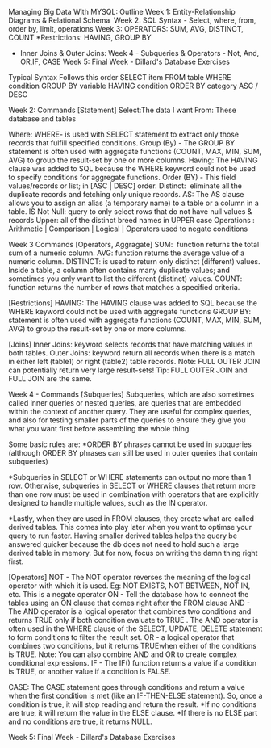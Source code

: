 Managing Big Data With MYSQL: Outline
Week 1: Entity-Relationship Diagrams & Relational Schema 
Week 2: SQL Syntax - Select, where, from, order by, limit, operations
Week 3: OPERATORS: SUM, AVG, DISTINCT, COUNT
*Restrictions: HAVING, GROUP BY
* Inner Joins & Outer Joins:
Week 4 - Subqueries & Operators - Not, And, OR,IF, CASE
Week 5: Final Week - Dillard's Database Exercises

Typical Syntax Follows this order
SELECT item
FROM table
WHERE condition
GROUP BY variable
HAVING condition
ORDER BY category ASC / DESC

Week 2: Commands
[Statement]
Select:The data I want
From: These database and tables

Where: WHERE- is used with SELECT statement to extract only those records that fulfill specified conditions.
Group (By) - The GROUP BY statement is often used with aggregate functions (COUNT, MAX, MIN, SUM, AVG) to group the result-set by one or more columns.
Having: The HAVING clause was added to SQL because the WHERE keyword could not be used to specify conditions for aggregate functions.
Order (BY) - This field values/records or list; in [ASC | DESC] order.
Distinct:  eliminate all the duplicate records and fetching only unique records.
AS: The AS clause allows you to assign an alias (a temporary name) to a table or a column in a table.
IS Not Null: query to only select rows that do not have null values & records
Upper: all of the distinct breed names in UPPER case
Operations : Arithmetic | Comparison | Logical | Operators used to negate conditions

Week 3 Commands
[Operators, Aggragate]
SUM:  function returns the total sum of a numeric column.
AVG: function returns the average value of a numeric column.
DISTINCT: is used to return only distinct (different) values. Inside a table, a column often contains many duplicate values; and sometimes you only want to list the different (distinct) values.
COUNT: function returns the number of rows that matches a specified criteria.

[Restrictions]
HAVING: The HAVING clause was added to SQL because the WHERE keyword could not be used with aggregate functions
GROUP BY: statement is often used with aggregate functions (COUNT, MAX, MIN, SUM, AVG) to group the result-set by one or more columns.

[Joins]
Inner Joins: keyword selects records that have matching values in both tables.
Outer Joins: keyword return all records when there is a match in either left (table1) or right (table2) table records.
Note: FULL OUTER JOIN can potentially return very large result-sets!
Tip: FULL OUTER JOIN and FULL JOIN are the same.

Week 4 - Commands
[Subqueries]
Subqueries, which are also sometimes called inner queries or nested queries, are queries that are embedded within the context of another query. They are useful for complex queries, and also for testing smaller parts of the queries to ensure they give you what you want first before assembling the whole thing.

Some basic rules are:
*ORDER BY phrases cannot be used in subqueries (although ORDER BY phrases can still be used in outer queries that contain subqueries)

*Subqueries in SELECT or WHERE statements can output no more than 1 row. Otherwise, subqueries in SELECT or WHERE clauses that return more than one row must be used in combination with operators that are explicitly designed to handle multiple values, such as the IN operator.

*Lastly, when they are used in FROM clauses, they create what are called derived tables. This comes into play later when you want to optimse your query to run faster. Having smaller derived tables helps the query be answered quicker because the db does not need to hold such a large derived table in memory. But for now, focus on writing the damn thing right first.

[Operators]
NOT - The NOT operator reverses the meaning of the logical operator with which it is used. Eg: NOT EXISTS, NOT BETWEEN, NOT IN, etc. This is a negate operator
ON - Tell the database how to connect the tables using an ON clause that comes right after the FROM clause
AND - The AND operator is a logical operator that combines two conditions and returns TRUE only if both condition evaluate to TRUE . The AND operator is often used in the WHERE clause of the SELECT, UPDATE, DELETE statement to form conditions to filter the result set.
OR - a logical operator that combines two conditions, but it returns TRUEwhen either of the conditions is TRUE.
Note: You can also combine AND and OR to create complex conditional expressions.
IF - The IF() function returns a value if a condition is TRUE, or another value if a condition is FALSE. 

CASE: The CASE statement goes through conditions and return a value when the first condition is met (like an IF-THEN-ELSE statement). So, once a condition is true, it will stop reading and return the result.
*If no conditions are true, it will return the value in the ELSE clause.
*If there is no ELSE part and no conditions are true, it returns NULL.

Week 5: Final Week - Dillard's Database Exercises
